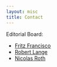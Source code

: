 ```yaml
---
layout: misc
title: Contact
---
```


Editorial Board:

- [Fritz Francisco](https://fritzfrancisco.github.io/)
<i class="fa fa-envelope" aria-hidden="true"></i>
- [Robert Lange](https://roberttlange.github.io/)
<i class="fa fa-envelope" aria-hidden="true"></i>
- [Nicolas Roth](mailto:roth@tu-berlin.de)
<i class="fa fa-envelope" aria-hidden="true"></i>
